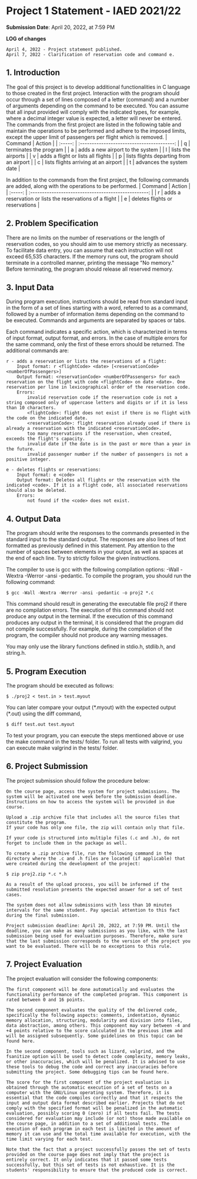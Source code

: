 # Project 1 Statement - IAED 2021/22

**Submission Date**: April 20, 2022, at 7:59 PM

**LOG of changes**

    April 4, 2022 - Project statement published.
    April 7, 2022 - Clarification of reservation code and command e.

## 1. Introduction

The goal of this project is to develop additional functionalities in C language to those created in the first project. Interaction with the program should occur through a set of lines composed of a letter (command) and a number of arguments depending on the command to be executed. You can assume that all input provided will comply with the indicated types, for example, where a decimal integer value is expected, a letter will never be entered. The commands from the first project are listed in the following table and maintain the operations to be performed and adhere to the imposed limits, except the upper limit of passengers per flight which is removed.
| Command |                   Action                   |
| :-----: | :----------------------------------------: |
|    q    |            terminates the program          |
|    a    |  adds a new airport to the system          |
|    l    |            lists the airports              |
|    v    |  adds a flight or lists all flights        |
|    p    | lists flights departing from an airport    |
|    c    | lists flights arriving at an airport       |
|    t    |         advances the system date           |

In addition to the commands from the first project, the following commands are added, along with the operations to be performed.
| Command |                        Action                        |
| :-----: | :--------------------------------------------------: |
|    r    | adds a reservation or lists the reservations of a flight |
|    e    |                deletes flights or reservations               |

## 2. Problem Specification

There are no limits on the number of reservations or the length of reservation codes, so you should aim to use memory strictly as necessary. To facilitate data entry, you can assume that each instruction will not exceed 65,535 characters. If the memory runs out, the program should terminate in a controlled manner, printing the message "No memory." Before terminating, the program should release all reserved memory.

## 3. Input Data

During program execution, instructions should be read from standard input in the form of a set of lines starting with a word, referred to as a command, followed by a number of information items depending on the command to be executed. Commands and arguments are separated by spaces or tabs.

Each command indicates a specific action, which is characterized in terms of input format, output format, and errors. In the case of multiple errors for the same command, only the first of these errors should be returned. The additional commands are:

    r - adds a reservation or lists the reservations of a flight:
        Input format: r <flightCode> <date> [<reservationCode> <numberOfPassengers>]
        Output format: <reservationCode> <numberOfPassengers> for each reservation on the flight with code <flightCode> on date <date>. One reservation per line in lexicographical order of the reservation code.
        Errors:
            invalid reservation code if the reservation code is not a string composed only of uppercase letters and digits or if it is less than 10 characters.
            <flightCode>: flight does not exist if there is no flight with the code on the indicated date.
            <reservationCode>: flight reservation already used if there is already a reservation with the indicated <reservationCode>.
            too many reservations if the reservation, when created, exceeds the flight's capacity.
            invalid date if the date is in the past or more than a year in the future.
            invalid passenger number if the number of passengers is not a positive integer.

    e - deletes flights or reservations:
        Input format: e <code>
        Output format: Deletes all flights or the reservation with the indicated <code>. If it is a flight code, all associated reservations should also be deleted.
        Errors:
            not found if the <code> does not exist.

## 4. Output Data

The program should write the responses to the commands presented in the standard input to the standard output. The responses are also lines of text formatted as previously defined in this statement. Pay attention to the number of spaces between elements in your output, as well as spaces at the end of each line. Try to strictly follow the given instructions.

The compiler to use is gcc with the following compilation options: -Wall -Wextra -Werror -ansi -pedantic. To compile the program, you should run the following command:

`$ gcc -Wall -Wextra -Werror -ansi -pedantic -o proj2 *.c`

This command should result in generating the executable file proj2 if there are no compilation errors. The execution of this command should not produce any output in the terminal. If the execution of this command produces any output in the terminal, it is considered that the program did not compile successfully. For example, during the compilation of the program, the compiler should not produce any warning messages.

You may only use the library functions defined in stdio.h, stdlib.h, and string.h.

## 5. Program Execution

The program should be executed as follows:

`$ ./proj2 < test.in > test.myout`

You can later compare your output (\*.myout) with the expected output (\*.out) using the diff command,

`$ diff test.out test.myout`

To test your program, you can execute the steps mentioned above or use the make command in the tests/ folder. To run all tests with valgrind, you can execute make valgrind in the tests/ folder.

## 6. Project Submission

The project submission should follow the procedure below:

    On the course page, access the system for project submissions. The system will be activated one week before the submission deadline. Instructions on how to access the system will be provided in due course.

    Upload a .zip archive file that includes all the source files that constitute the program.
    If your code has only one file, the zip will contain only that file.

    If your code is structured into multiple files (.c and .h), do not forget to include them in the package as well.

    To create a .zip archive file, run the following command in the directory where the .c and .h files are located (if applicable) that were created during the development of the project:

    $ zip proj2.zip *.c *.h

    As a result of the upload process, you will be informed if the submitted resolution presents the expected answer for a set of test cases.

    The system does not allow submissions with less than 10 minutes intervals for the same student. Pay special attention to this fact during the final submission.

    Project submission deadline: April 20, 2022, at 7:59 PM. Until the deadline, you can make as many submissions as you like, with the last submission being used for evaluation purposes. Therefore, make sure that the last submission corresponds to the version of the project you want to be evaluated. There will be no exceptions to this rule.

## 7. Project Evaluation

The project evaluation will consider the following components:

    The first component will be done automatically and evaluates the functionality performance of the completed program. This component is rated between 0 and 16 points.

    The second component evaluates the quality of the delivered code, specifically the following aspects: comments, indentation, dynamic memory allocation, structuring, modularity and division into files, data abstraction, among others. This component may vary between -4 and +4 points relative to the score calculated in the previous item and will be assigned subsequently. Some guidelines on this topic can be found here.

    In the second component, tools such as lizard, valgrind, and the fsanitize option will be used to detect code complexity, memory leaks, or other inaccuracies, which will be penalized. It is advised to use these tools to debug the code and correct any inaccuracies before submitting the project. Some debugging tips can be found here.

    The score for the first component of the project evaluation is obtained through the automatic execution of a set of tests on a computer with the GNU/Linux operating system. Therefore, it is essential that the code compiles correctly and that it respects the input and output data format described earlier. Projects that do not comply with the specified format will be penalized in the automatic evaluation, possibly scoring 0 (zero) if all tests fail. The tests considered for evaluation may include (or not) those made available on the course page, in addition to a set of additional tests. The execution of each program in each test is limited in the amount of memory it can use and the total time available for execution, with the time limit varying for each test.

    Note that the fact that a project successfully passes the set of tests provided on the course page does not imply that the project is entirely correct. It only indicates that it passed some tests successfully, but this set of tests is not exhaustive. It is the students' responsibility to ensure that the produced code is correct.
